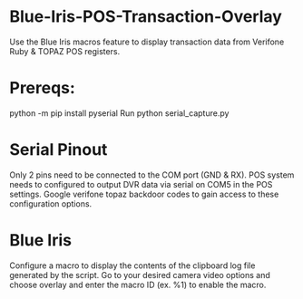 # Blue-Iris-POS-Transaction-Overlay
Use the Blue Iris macros feature to display transaction data from Verifone Ruby &amp; TOPAZ POS registers.

#  Prereqs:
python -m pip install pyserial
  Run python serial_capture.py

# Serial Pinout
Only 2 pins need to be connected to the COM port (GND & RX). POS system needs to configured to output DVR data via serial on COM5 in the POS settings. Google verifone topaz backdoor codes to gain access to these configuration options.

# Blue Iris
Configure a macro to display the contents of the clipboard log file generated by the script. Go to your desired camera video options and choose overlay and enter the macro ID (ex. %1) to enable the macro.
